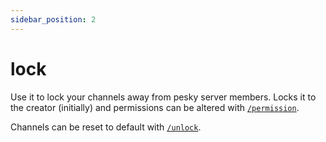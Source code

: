 ```yaml
---
sidebar_position: 2
---
```


# lock

Use it to lock your channels away from pesky server members. Locks it to the creator (initially) and permissions can be altered with [`/permission`](/docs/commands/permission).

Channels can be reset to default with [`/unlock`](/docs/commands/unlock).
